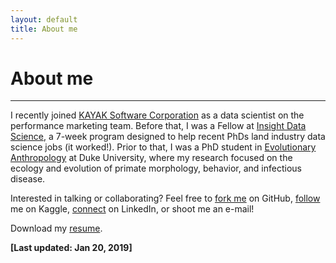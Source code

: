 ```yaml
---
layout: default
title: About me
---
```


<p><h1>About me</h1></p>

___

I recently joined [KAYAK Software Corporation](https://www.kayak.com/) as a data scientist on the performance marketing team. Before that, I was a Fellow at [Insight Data Science](https://www.insightdatascience.com/), a 7-week program designed to help recent PhDs land industry data science jobs (it worked!). Prior to that, I was a PhD student in [Evolutionary Anthropology](https://evolutionaryanthropology.duke.edu/) at Duke University, where my research focused on the ecology and evolution of primate morphology, behavior, and infectious disease. 

Interested in talking or collaborating? Feel free to [fork me](https://github.com/rgriff23) on GitHub, [follow](https://www.kaggle.com/heesoo37) me on Kaggle, [connect](https://www.linkedin.com/in/randigriffin) on LinkedIn, or shoot me an e-mail! 

Download my [resume](https://rgriff23.github.io/assets/pdfs/Randi_Griffin_resume.pdf).

**[Last updated: Jan 20, 2019]**